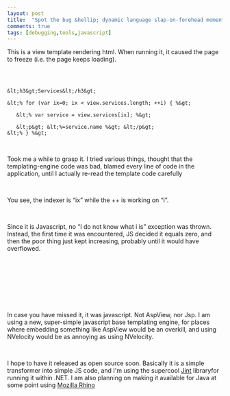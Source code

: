 ```yaml
---
layout: post
title:  "Spot the bug &hellip; dynamic language slap-on-forehead moment"
comments: true
tags: [debugging,tools,javascript]
---
```



This is a view template rendering html. When running it, it caused the page to freeze (i.e. the page keeps loading).

&#160;

```

&lt;h3&gt;Services&lt;/h3&gt;

&lt;% for (var ix=0; ix < view.services.length; ++i) { %&gt;

   &lt;% var service = view.services[ix]; %&gt;

   &lt;p&gt; &lt;%=service.name %&gt; &lt;/p&gt;
&lt;% } %&gt;	

```

&#160;

Took me a while to grasp it. I tried various things, thought that the templating-engine code was bad, blamed every line of code in the application, until I actually re-read the template code carefully 

&#160;

You see, the indexer is “ix” while the ++ is working on “i”.

&#160;

Since it is Javascript, no “I do not know what i is” exception was thrown. Instead, the first time it was encountered, JS decided it equals zero, and then the poor thing just kept increasing, probably until it would have overflowed.

&#160;

&#160;

&#160;

&#160;

In case you have missed it, it was javascript. Not AspView, nor Jsp. I am using a new, super-simple javascript base templating engine, for places where embedding something like AspView would be an overkill, and using NVelocity would be as annoying as using NVelocity.

&#160;

I hope to have it released as open source soon. Basically it is a simple transformer into simple JS code, and I'm using the supercool [Jint](http://kenegozi.com/blog/2010/09/09/javascript-and--dot-net-ndash-meet-jint.aspx) libraryfor running it within .NET. I am also planning on making it available for Java at some point using [Mozilla Rhino](http://www.mozilla.org/rhino/)

